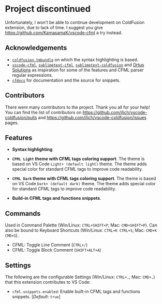 # Project discontinued

Unfortunately, I won't be able to continue development on ColdFusion extension, due to lack of time. I suggest you give https://github.com/KamasamaK/vscode-cfml a try instead.

## Acknowledgements

* [`coldfusion.tmbundle`](https://github.com/textmate/coldfusion.tmbundle) on which the syntax highlighting is based.
* [`vscode-cfml`](https://github.com/KamasamaK/vscode-cfml), [`sublimetext-cfml`](https://github.com/jcberquist/sublimetext-cfml), [`sublimetext-coldfusion`](https://github.com/SublimeText/ColdFusion) and [Ortus Solutions](https://www.ortussolutions.com) as inspiration for some of the features and CFML parser regular expressions.
* [`cfdocs`](https://github.com/foundeo/cfdocs) for documentation and the source for snippets.

## Contributors

There were many contributors to the project. Thank you all for your help! You can find the list of contributors on https://github.com/ilich/vscode-coldfusion/pulls and https://github.com/ilich/vscode-coldfusion/issues pages.

## Features

* **Syntax highlighting**

* **`CFML Light` theme with CFML tags coloring support**.
The theme is based on VS Code `Light+ (default light)` theme. The theme adds special color for standard CFML tags to improve code readability.

* **`CFML Dark` theme with CFML tags coloring support**.
The theme is based on VS Code `Dark+ (default dark)` theme. The theme adds special color for standard CFML tags to improve code readability.

* **Build-in CFML tags and functions snippets**.

## Commands

Used in Command Palette (Win/Linux: `CTRL+SHIFT+P`; Mac: `CMD+SHIFT+P`). Can also be bound to Keyboard Shortcuts (Win/Linux: `CTRL+K CTRL+S`; Mac: `CMD+K CMD+S`).

- CFML: Toggle Line Comment (`CTRL+/`)
- CFML: Toggle Block Comment (`SHIFT+ALT+A`)

## Settings

The following are the configurable Settings (Win/Linux: `CTRL+,`; Mac: `CMD+,`) that this extension contributes to VS Code:

- `cfml.snippets.enabled`: Enable built-in CFML tags and functions snippets. [*Default*: `true`]
